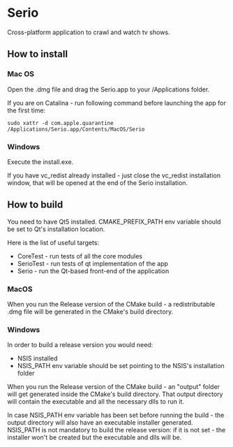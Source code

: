 # Serio
Cross-platform application to crawl and watch tv shows.

## How to install

### Mac OS
Open the .dmg file and drag the Serio.app to your /Applications folder.

If you are on Catalina - run following command before launching the app for
the first time:
```
sudo xattr -d com.apple.quarantine /Applications/Serio.app/Contents/MacOS/Serio
```

### Windows
Execute the install.exe.

If you have vc_redist already installed - just close the vc_redist installation window, that will be opened
at the end of the Serio installation.

## How to build
You need to have Qt5 installed. CMAKE_PREFIX_PATH env variable should be set to Qt's installation location.

Here is the list of useful targets:
- CoreTest - run tests of all the core modules
- SerioTest - run tests of qt implementation of the app
- Serio - run the Qt-based front-end of the application

### MacOS
When you run the Release version of the CMake build - a redistributable .dmg file will be generated in the CMake's 
build directory.

### Windows
In order to build a release version you would need:
- NSIS installed
- NSIS_PATH env variable should be set pointing to the NSIS's installation folder

When you run the Release version of the CMake build - an "output" folder will get generated inside the CMake's build
directory. That output directory will contain the executable and all the necessary dlls to run it.

In case NSIS_PATH env variable has been set before running the build - the output directory will also have an executable 
installer generated. NSIS_PATH is not mandatory to build the release version: if it is not set - the installer won't be
created but the executable and dlls will be.
